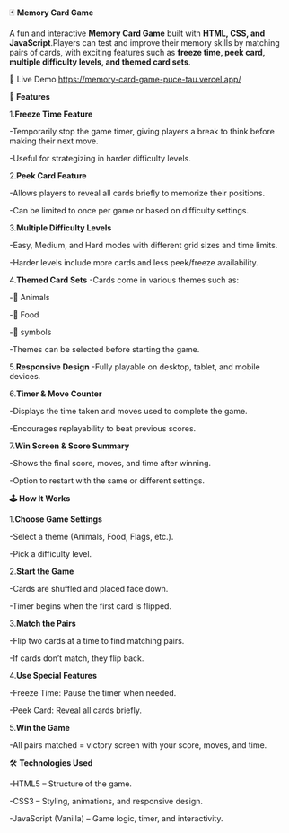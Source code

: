🃏 **Memory Card Game**

A fun and interactive **Memory Card Game** built with **HTML, CSS, and JavaScript**.Players can test and improve their memory skills by matching pairs of cards, with exciting features such as **freeze time, peek card, multiple difficulty levels, and themed card sets**.

🚀 Live Demo
https://memory-card-game-puce-tau.vercel.app/

**🎯 Features**

1.**Freeze Time Feature**

-Temporarily stop the game timer, giving players a break to think before making their next move.

-Useful for strategizing in harder difficulty levels.

2.**Peek Card Feature**

-Allows players to reveal all cards briefly to memorize their positions.

-Can be limited to once per game or based on difficulty settings.

3.**Multiple Difficulty Levels**

-Easy, Medium, and Hard modes with different grid sizes and time limits.

-Harder levels include more cards and less peek/freeze availability.

4.**Themed Card Sets**
-Cards come in various themes such as:

-🐾 Animals

-🍔 Food

-🔣 symbols

-Themes can be selected before starting the game.

5.**Responsive Design**
-Fully playable on desktop, tablet, and mobile devices.

6.**Timer & Move Counter**

-Displays the time taken and moves used to complete the game.

-Encourages replayability to beat previous scores.

7.**Win Screen & Score Summary**

-Shows the final score, moves, and time after winning.

-Option to restart with the same or different settings.


**🕹 How It Works**

1.**Choose Game Settings**

-Select a theme (Animals, Food, Flags, etc.).

-Pick a difficulty level.

2.**Start the Game**

-Cards are shuffled and placed face down.

-Timer begins when the first card is flipped.

3.**Match the Pairs**

-Flip two cards at a time to find matching pairs.

-If cards don’t match, they flip back.

4.**Use Special Features**

-Freeze Time: Pause the timer when needed.

-Peek Card: Reveal all cards briefly.

5.**Win the Game**

-All pairs matched = victory screen with your score, moves, and time.

🛠 **Technologies Used**

-HTML5 – Structure of the game.

-CSS3 – Styling, animations, and responsive design.

-JavaScript (Vanilla) – Game logic, timer, and interactivity.



